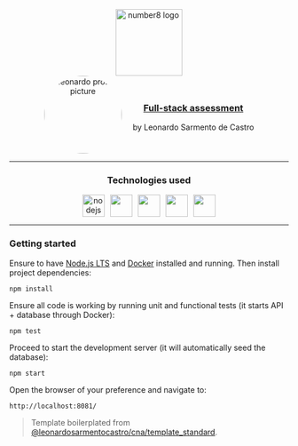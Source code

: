 
<div align="center">
  <a href="https://www.linkedin.com/in/nelasalvana/" target="_blank">
    <img style='max-width: 120px;' width='120' height='120' src="https://cdn.number8.com/app/uploads/2024/05/number8-part-of-software-mind-logo-white.svg" alt="number8 logo" />
  </a>
</div>

<div style='display:flex; flex-direction: row; justify-content: center; align-items: center; gap: 20px;'>
  <div align="center">
    <a href="https://bit.ly/leonardosarmentocastro-linkedin" target="_blank">
      <img style='border-radius: 100%; max-width: 140px; width:140px; height:140px;' width='140' height='140' src="https://media.licdn.com/dms/image/D4D03AQGrpVCKZnAing/profile-displayphoto-shrink_800_800/0/1699902703285?e=1723075200&v=beta&t=-vnDzjzXGpY38ocIOMiZteJgxb5xtRQXZwJiqaBDErk" alt="leonardo profile picture" />
    </a>
  </div>

  <div>
    <h3 align="center">
      <a href='https://drive.google.com/file/d/1i71LQInhufuUUQ6emSNbl6hDclTeUN-0/view?usp=sharing' target='_blank'>Full-stack assessment</a>
    </h3>
    <p align="center">by Leonardo Sarmento de Castro</p>
  </div>
</div>

---

<h3 align="center">Technologies used</h3>

<div align="center" style='display: flex; flex-direction: row; gap: 10px; justify-content: center;'>
  <img height="40" src="https://cdn.jsdelivr.net/gh/devicons/devicon@latest/icons/nodejs/nodejs-original.svg" alt="nodejs logo" />
  <img width='40px' src="https://cdn.jsdelivr.net/gh/devicons/devicon@latest/icons/javascript/javascript-original.svg" />
  <img width='40px' src="https://cdn.jsdelivr.net/gh/devicons/devicon@latest/icons/mongodb/mongodb-original.svg" />
  <img width='40px' src="https://cdn.jsdelivr.net/gh/devicons/devicon@latest/icons/docker/docker-original.svg" />
  <img width='40px' src="https://cdn.jsdelivr.net/gh/devicons/devicon@latest/icons/mongoose/mongoose-original.svg" />
</div>

---

### Getting started

Ensure to have [Node.js LTS](https://github.com/nvm-sh/nvm) and [Docker](https://www.docker.com/) installed and running. Then install project dependencies:

```shell
npm install
```

Ensure all code is working by running unit and functional tests (it starts API + database through Docker):

```shell
npm test
```

Proceed to start the development server (it will automatically seed the database):

```shell
npm start
```

Open the browser of your preference and navigate to:

```
http://localhost:8081/
```

> Template boilerplated from [@leonardosarmentocastro/cna/template_standard](https://github.com/leonardosarmentocastro/cna/tree/main).
